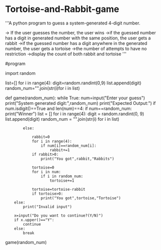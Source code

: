 # Tortoise-and-Rabbit-game

'''A python program to guess a system-generated 4-digit number.

  -> If the user guesses the number, the user wins
  ->if the guessed number has a digit in generated number with the same position, the user gets a rabbit
  ->if the guessed number has a digit anywhere in the generated number, the user gets a tortoise
  ->the number of attempts to have no restriction
  ->display the count of both rabbit and tortoise '''

#program

import random

list=[]
for i in range(4):
    digit=random.randint(0,9)
    list.append(digit)
random_num="".join(str(i)for i in list)


def game(random_num):
    while True:
        num=input("Enter your guess")
        print("System generated digit:",random_num)
        print("Expected Output:")
        if num.isdigit()==True and len(num)==4:
            if num==random_num:
                print("Winner")
                list = []
                for i in range(4):
                    digit = random.randint(0, 9)
                    list.append(digit)
                random_num = "".join(str(i) for i in list)

            else:

                rabbit=0
                for i in range(4):
                    if num[i]==random_num[i]:
                        rabbit+=1
                if rabbit>0:
                    print("You got",rabbit,"Rabbits")

                tortoise=0
                for i in num:
                    if i in random_num:
                        tortoise+=1

                tortoise=tortoise-rabbit
                if tortoise>0:
                    print("You got",tortoise,"Tortoise")
        else:
            print("Invalid input")

        x=input("Do you want to continue?(Y/N)")
        if x.upper()=="Y":
            continue
        else:
            break


game(random_num)



